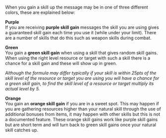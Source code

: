 When you gain a skill up the message may be in one of three different colors, these are explained below:

**Purple**  
If you are receiving **purple skill gain** messages the skill you are using gives a guaranteed skill gain each time you use it (while under your limit). There are a number of skills that do this such as weapon skills during combat.

**Green**  
You gain a **green skill gain** when using a skill that gives random skill gains. When using the right level resource or target with such a skill there is a chance for a skill gain and these will show up in green.

_Although the formula may differ typically if your skill is within 25pts of the skill level of the resource or target you are using you will have a chance for a green skill gain, to find the skill level of a resource or target multiply its actual level by 5._

**Orange**  
You gain an **orange skill gain** if you are in a sweet spot. This may happen if you are gathering resources higher than your natural skill through the use of additional bonuses from items, it may happen with other skills but this is not a documented feature. These orange skill gains work like purple skill gains but are short term and will turn back to green skill gains once your natural skill catches up.
